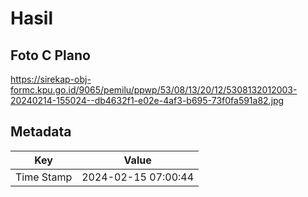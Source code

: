 # Hasil

## Foto C Plano

https://sirekap-obj-formc.kpu.go.id/9065/pemilu/ppwp/53/08/13/20/12/5308132012003-20240214-155024--db4632f1-e02e-4af3-b695-73f0fa591a82.jpg


## Metadata

| Key        | Value               |
| ---------- | ------------------- |
| Time Stamp | 2024-02-15 07:00:44 |




